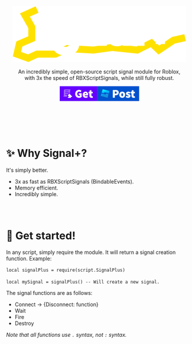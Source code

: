 <div align="center">

<img src="https://raw.githubusercontent.com/AlexanderLindholt/SignalPlus/refs/heads/main/Logo.png"></img>

An incredibly simple, open-source script signal module for Roblox,<br>
with 3x the speed of RBXScriptSignals, while still fully robust.

[<img src="https://raw.githubusercontent.com/AlexanderLindholt/LinkButtons/refs/heads/main/Static/Module.png"></img>](https://create.roblox.com/store/asset/118793070598362) ​ [<img src="https://raw.githubusercontent.com/AlexanderLindholt/LinkButtons/refs/heads/main/Static/Devforum.png"></img>](https://devforum.roblox.com/t/signal%EF%BD%9Cinsanely-fast-simple-script-signal/3552231)
</div>
<br>
<br>
<br>
<br>

# ✨ Why Signal+?
It's simply better.
- 3x as fast as RBXScriptSignals (BindableEvents).
- Memory efficient.
- Incredibly simple.
<br>
<br>

# 🚀 Get started!
In any script, simply require the module. It will return a signal creation function. Example:
```luau
local signalPlus = require(script.SignalPlus)

local mySignal = signalPlus() -- Will create a new signal.
```

The signal functions are as follows:
- Connect -> {Disconnect: function}
- Wait
- Fire
- Destroy

*Note that all functions use `.` syntax, not `:` syntax.*
